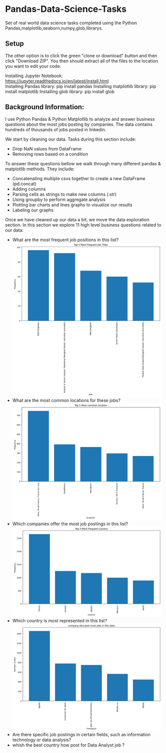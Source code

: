 # Pandas-Data-Science-Tasks
Set of real world data science tasks completed using the Python Pandas,matplotlib,seaborn,numpy,glob,librarys.

## Setup

The other option is to click the green "clone or download" button and then click "Download ZIP". You then should extract all of the files to the location you want to edit your code.

Installing Jupyter Notebook: https://jupyter.readthedocs.io/en/latest/install.html <br/>
Installing Pandas library: pip install pandas
Installing matplotlib library: pip install matplotlib
Installing glob library: pip install glob
## Background Information:

I use Python Pandas & Python Matplotlib to analyze and answer business questions about the most jobs posting by companies. The data contains hundreds of thousands of jobs posted in linkedin.

We start by cleaning our data. Tasks during this section include:
- Drop NaN values from DataFrame
- Removing rows based on a condition


To answer these questions bellow we walk through many different pandas & matplotlib methods. They include:
- Concatenating multiple csvs together to create a new DataFrame (pd.concat)
- Adding columns
- Parsing cells as strings to make new columns (.str)
- Using groupby to perform aggregate analysis
- Plotting bar charts and lines graphs to visualize our results
- Labeling our graphs

Once we have cleaned up our data a bit, we move the data exploration section. In this section we explore 11 high level business questions related to our data:
- What are the most frequent job positions in this list?<br>
![Image](Images/Q1.png)
- What are the most common locations for these jobs?<br>
![Image](Images/Q2.png)
- Which companies offer the most job postings in this list?<br>
![Image](Images/Q3.png)
- Which country is most represented in this list?<br>
![Image](Images/Q4.png)
- Are there specific job postings in certain fields, such as information technology or data analysis?<br>
- whish the best country how post for Data Analyst job ?<br>
